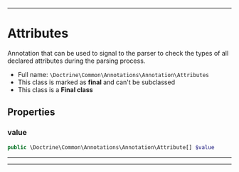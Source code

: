 ***

# Attributes

Annotation that can be used to signal to the parser to check the types of all declared attributes during the parsing
process.

* Full name: `\Doctrine\Common\Annotations\Annotation\Attributes`
* This class is marked as **final** and can't be subclassed
* This class is a **Final class**

## Properties

### value

```php
public \Doctrine\Common\Annotations\Annotation\Attribute[] $value
```

***



***

